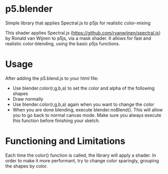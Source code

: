 # p5.blender
Simple library that applies Spectral.js to p5js for realistic color-mixing

This shader applies Spectral.js (https://github.com/rvanwijnen/spectral.js) by Ronald van Wijnen to p5js, via a mask shader.
It allows for fast and realistic color-blending, using the basic p5js functions.

# Usage
After adding the p5.blend.js to your html file:

- Use blender.color(r,g,b,a) to set the color and alpha of the following shapes
- Draw normally
- Use blender.color(r,g,b,a) again when you want to change the color
- When you are done blending, execute blender.noBlend(). This will allow you to go back to normal canvas mode. Make sure you always execute this function before finishing your sketch.

# Functioning and Limitations
Each time the color() function is called, the library will apply a shader. In order to make it more performant, try to change color sparingly, grouping the shapes by color.
